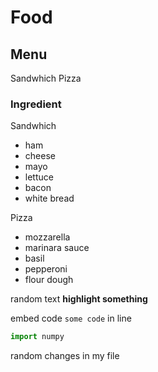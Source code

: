 # Food


## Menu
Sandwhich 
Pizza

### Ingredient

Sandwhich 
- ham 
- cheese 
- mayo 
- lettuce
- bacon
- white bread

Pizza
- mozzarella 
- marinara sauce 
- basil 
- pepperoni 
- flour dough 

random text **highlight something**

embed code `some code` in line

```py
import numpy 
```

random changes in my file